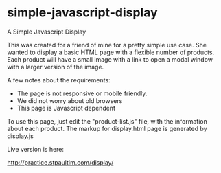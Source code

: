 # simple-javascript-display
A Simple Javascript Display

This was created for a friend of mine for a pretty simple use case. 
She wanted to display a basic HTML page with a flexible number of products. 
Each product will have a small image with a link to open a modal window 
with a larger version of the image. 

A few notes about the requirements:

* The page is not responsive or mobile friendly. 
* We did not worry about old browsers
* This page is Javascript dependent

To use this page, just edit the "product-list.js" file, with the information about each 
product. The markup for display.html page is generated by display.js

Live version is here:

http://practice.stpaultim.com/display/
